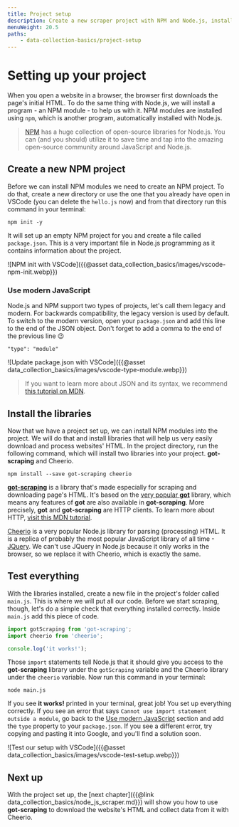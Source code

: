 ```yaml
---
title: Project setup
description: Create a new scraper project with NPM and Node.js, install libraries, and test that everything works correctly.
menuWeight: 20.5
paths:
    - data-collection-basics/project-setup
---
```


# [](#setting-up) Setting up your project

When you open a website in a browser, the browser first downloads the page's initial HTML. To do the same thing with Node.js, we will install a program - an NPM module - to help us with it. NPM modules are installed using `npm`, which is another program, automatically installed with Node.js.

> <a href="https://www.npmjs.com/" target="_blank">NPM</a> has a huge collection of open-source libraries for Node.js. You can (and you should) utilize it to save time and tap into the amazing open-source community around JavaScript and Node.js.


## [](#create-project) Create a new NPM project

Before we can install NPM modules we need to create an NPM project. To do that, create a new directory or use the one that you already have open in VSCode (you can delete the `hello.js` now) and from that directory run this command in your terminal:

```shell
npm init -y
```

It will set up an empty NPM project for you and create a file called `package.json`. This is a very important file in Node.js programming as it contains information about the project.

![NPM init with VSCode]({{@asset data_collection_basics/images/vscode-npm-init.webp}})

### [](#modern-javascript) Use modern JavaScript

Node.js and NPM support two types of projects, let's call them legacy and modern. For backwards compatibility, the legacy version is used by default. To switch to the modern version, open your `package.json` and add this line to the end of the JSON object. Don't forget to add a comma to the end of the previous line 😉

```text
"type": "module"
```

![Update package.json with VSCode]({{@asset data_collection_basics/images/vscode-type-module.webp}})

> If you want to learn more about JSON and its syntax, we recommend <a href="https://developer.mozilla.org/en-US/docs/Learn/JavaScript/Objects/JSON" target="_blank">this tutorial on MDN</a>.

## [](#install-libraries) Install the libraries

Now that we have a project set up, we can install NPM modules into the project. We will do that and install libraries that will help us very easily download and process websites' HTML. In the project directory, run the following command, which will install two libraries into your project. **got-scraping** and Cheerio.

```shell
npm install --save got-scraping cheerio
```

<a href="https://github.com/apify/got-scraping" target="_blank">**got-scraping**</a> is a library that's made especially for scraping and downloading page's HTML. It's based on the <a href="https://github.com/sindresorhus/got" target="_blank">very popular **got**</a> library, which means any features of **got** are also available in **got-scraping**. More precisely, **got** and **got-scraping** are HTTP clients. To learn more about HTTP, <a href="https://developer.mozilla.org/en-US/docs/Web/HTTP/Basics_of_HTTP" target="_blank">visit this MDN tutorial</a>.

<a href="https://github.com/cheeriojs/cheerio" target="_blank">Cheerio</a> is a very popular Node.js library for parsing (processing) HTML. It is a replica of probably the most popular JavaScript library of all time -<a href="https://jquery.com/" target="_blank">JQuery</a>. We can't use JQuery in Node.js because it only works in the browser, so we replace it with Cheerio, which is exactly the same.

## [](#test) Test everything

With the libraries installed, create a new file in the project's folder called `main.js`. This is where we will put all our code. Before we start scraping, though, let's do a simple check that everything installed correctly. Inside `main.js` add this piece of code.

```js
import gotScraping from 'got-scraping';
import cheerio from 'cheerio';

console.log('it works!');
```

Those `import` statements tell Node.js that it should give you access to the **got-scraping** library under the `gotScraping` variable and the Cheerio library under the `cheerio` variable. Now run this command in your terminal:

```shell
node main.js
```

If you see **it works!** printed in your terminal, great job! You set up everything correctly. If you see an error that says `Cannot use import statement outside a module`, go back to the [Use modern JavaScript](#use-modern-javascript) section and add the `type` property to your `package.json`. If you see a different error, try copying and pasting it into Google, and you'll find a solution soon.

![Test our setup with VSCode]({{@asset data_collection_basics/images/vscode-test-setup.webp}})

## [](#next) Next up

With the project set up, the [next chapter]({{@link data_collection_basics/node_js_scraper.md}}) will show you how to use **got-scraping** to download the website's HTML and collect data from it with Cheerio.

